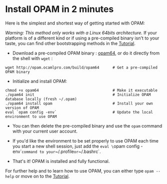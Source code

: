 # Install OPAM in 2 minutes

Here is the simplest and shortest way of getting started with OPAM:

*Warning: This method only works with a Linux 64bits architecture.* If your
platform is of a different kind or if using a pre-compiled binary isn't to your
taste, you can find other bootstrapping methods in the
[Tutorial](Tutorial.html).

- Download a pre-compiled OPAM binary :
[opam64](http://opam.ocamlpro.com/build/opam64), or do it directly from the
shell with `wget` :

```
wget http://opam.ocamlpro.com/build/opam64      # Get a pre-compiled OPAM binary
```

- Initialize and install OPAM:

```
chmod +x opam64                                 # Make it executable
./opam64 init                                   # Initialize OPAM database locally (fresh ~/.opam)
./opam64 install opam                           # Install your own version of OPAM
eval `opam config -env`                         # Update the local environment to use OPAM
```

- You can then delete the pre-compiled binary and use the `opam` command with
your current user account.

- If you'd like the environment to be set properly to use OPAM each time you
start a new shell session, just add the `eval \`opam config -env\`` command to
your `~/.profile` or `~/.bashrc`.

- That's it! OPAM is installed and fully functional.

For further help and to learn how to use OPAM, you can either type
`opam --help` or move on to the [Tutorial](Tutorial.html).
